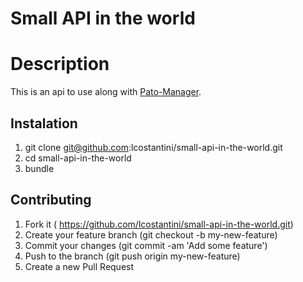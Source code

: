 Small API in the world
======================

# Description
This is an api to use along with [Pato-Manager](https://github.com/lcostantini/pato-manager).

## Instalation
1. git clone git@github.com:lcostantini/small-api-in-the-world.git
2. cd small-api-in-the-world
3. bundle

## Contributing
1. Fork it ( https://github.com/lcostantini/small-api-in-the-world.git)
2. Create your feature branch (git checkout -b my-new-feature)
3. Commit your changes (git commit -am 'Add some feature')
4. Push to the branch (git push origin my-new-feature)
5. Create a new Pull Request
